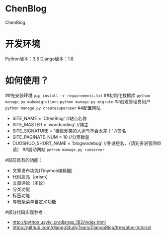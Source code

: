 # ChenBlog
ChenBlog

# 开发环境
Python版本：3.5
Django版本：1.8

# 如何使用？
##先安装环境
`pip install -r requirements.txt`
##初始化数据库
`python manage.py makemigrations`
`python manage.py migrate`
##创建管理员用户
`python manage.py createsuperuser`
##配置网站
+ SITE_NAME = 'ChenBlog'  //站点名称
+ SITE_MASTER = 'woodcoding'    //博主
+ SITE_SIGNATURE = '相信爱笑的人运气不会太差！'  //签名
+ SITE_PAGINATE_NUM = 10        //分页数量
+ DUOSHUO_SHORT_NAME = 'blogwodebug'    //多说短名，（请到多说官网申请）
##启动网站
`python manage.py runserver`

#目前具有的功能：

+ 文章发布功能(Tinymce编辑器)
+ 代码高亮（prism）
+ 文章评论（多说）
+ 分类功能
+ 标签功能
+ 导航条菜单自定义功能

#部分代码实现参考：
+ http://python.usyiyi.cn/django_182/index.html
+ https://github.com/djangoStudyTeam/DjangoBlog/tree/blog-tutorial
